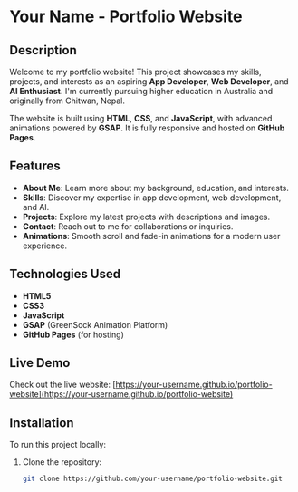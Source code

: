 # Your Name - Portfolio Website

## Description
Welcome to my portfolio website! This project showcases my skills, projects, and interests as an aspiring **App Developer**, **Web Developer**, and **AI Enthusiast**. I'm currently pursuing higher education in Australia and originally from Chitwan, Nepal.

The website is built using **HTML**, **CSS**, and **JavaScript**, with advanced animations powered by **GSAP**. It is fully responsive and hosted on **GitHub Pages**.

## Features
- **About Me**: Learn more about my background, education, and interests.
- **Skills**: Discover my expertise in app development, web development, and AI.
- **Projects**: Explore my latest projects with descriptions and images.
- **Contact**: Reach out to me for collaborations or inquiries.
- **Animations**: Smooth scroll and fade-in animations for a modern user experience.

## Technologies Used
- **HTML5**
- **CSS3**
- **JavaScript**
- **GSAP** (GreenSock Animation Platform)
- **GitHub Pages** (for hosting)

## Live Demo
Check out the live website: [https://your-username.github.io/portfolio-website](https://your-username.github.io/portfolio-website)

## Installation
To run this project locally:
1. Clone the repository:
   ```bash
   git clone https://github.com/your-username/portfolio-website.git
